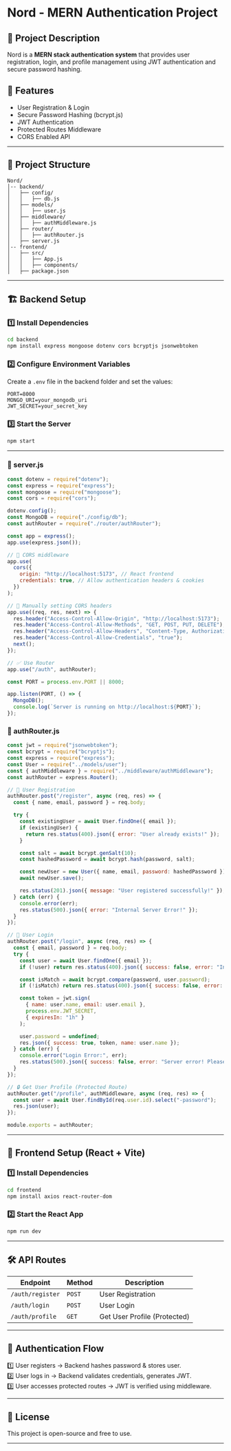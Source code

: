 # Nord - MERN Authentication Project

## 📌 Project Description
Nord is a **MERN stack authentication system** that provides user registration, login, and profile management using JWT authentication and secure password hashing.

## 🚀 Features
- User Registration & Login
- Secure Password Hashing (bcrypt.js)
- JWT Authentication
- Protected Routes Middleware
- CORS Enabled API

---

## 📂 Project Structure
```
Nord/
│-- backend/
│   ├── config/
│   │   ├── db.js
│   ├── models/
│   │   ├── user.js
│   ├── middleware/
│   │   ├── authMiddleware.js
│   ├── router/
│   │   ├── authRouter.js
│   ├── server.js
│-- frontend/
│   ├── src/
│   │   ├── App.js
│   │   ├── components/
│   ├── package.json
```

---

## 🏗️ Backend Setup
### 1️⃣ Install Dependencies
```sh
cd backend
npm install express mongoose dotenv cors bcryptjs jsonwebtoken
```

### 2️⃣ Configure Environment Variables
Create a `.env` file in the backend folder and set the values:
```
PORT=8000
MONGO_URI=your_mongodb_uri
JWT_SECRET=your_secret_key
```

### 3️⃣ Start the Server
```sh
npm start
```

---


### 📌 server.js
```javascript
const dotenv = require("dotenv");
const express = require("express");
const mongoose = require("mongoose");
const cors = require("cors");

dotenv.config();
const MongoDB = require("./config/db");
const authRouter = require("./router/authRouter");

const app = express();
app.use(express.json());

// 🛑 CORS middleware
app.use(
  cors({
    origin: "http://localhost:5173", // React frontend
    credentials: true, // Allow authentication headers & cookies
  })
);

// 🛑 Manually setting CORS headers
app.use((req, res, next) => {
  res.header("Access-Control-Allow-Origin", "http://localhost:5173");
  res.header("Access-Control-Allow-Methods", "GET, POST, PUT, DELETE");
  res.header("Access-Control-Allow-Headers", "Content-Type, Authorization");
  res.header("Access-Control-Allow-Credentials", "true");
  next();
});

// ✅ Use Router
app.use("/auth", authRouter);

const PORT = process.env.PORT || 8000;

app.listen(PORT, () => {
  MongoDB();
  console.log(`Server is running on http://localhost:${PORT}`);
});
```

### 📌 authRouter.js
```javascript
const jwt = require("jsonwebtoken");
const bcrypt = require("bcryptjs");
const express = require("express");
const User = require("../models/user");
const { authMiddleware } = require("../middleware/authMiddleware");
const authRouter = express.Router();

// 📝 User Registration
authRouter.post("/register", async (req, res) => {
  const { name, email, password } = req.body;

  try {
    const existingUser = await User.findOne({ email });
    if (existingUser) {
      return res.status(400).json({ error: "User already exists!" });
    }

    const salt = await bcrypt.genSalt(10);
    const hashedPassword = await bcrypt.hash(password, salt);

    const newUser = new User({ name, email, password: hashedPassword });
    await newUser.save();

    res.status(201).json({ message: "User registered successfully!" });
  } catch (err) {
    console.error(err);
    res.status(500).json({ error: "Internal Server Error!" });
  }
});

// 🔑 User Login
authRouter.post("/login", async (req, res) => {
  const { email, password } = req.body;
  try {
    const user = await User.findOne({ email });
    if (!user) return res.status(400).json({ success: false, error: "Invalid email or password!" });

    const isMatch = await bcrypt.compare(password, user.password);
    if (!isMatch) return res.status(400).json({ success: false, error: "Invalid email or password!" });

    const token = jwt.sign(
      { name: user.name, email: user.email },
      process.env.JWT_SECRET,
      { expiresIn: "1h" }
    );

    user.password = undefined;
    res.json({ success: true, token, name: user.name });
  } catch (err) {
    console.error("Login Error:", err);
    res.status(500).json({ success: false, error: "Server error! Please try again later." });
  }
});

// 🔒 Get User Profile (Protected Route)
authRouter.get("/profile", authMiddleware, async (req, res) => {
  const user = await User.findById(req.user.id).select("-password");
  res.json(user);
});

module.exports = authRouter;
```

---

## 🎨 Frontend Setup (React + Vite)
### 1️⃣ Install Dependencies
```sh
cd frontend
npm install axios react-router-dom
```

### 2️⃣ Start the React App
```sh
npm run dev
```

---

## 🛠️ API Routes
| Endpoint       | Method | Description        |
|--------------|--------|------------------|
| `/auth/register` | `POST` | User Registration |
| `/auth/login` | `POST` | User Login |
| `/auth/profile` | `GET` | Get User Profile (Protected) |

---

## 🔐 Authentication Flow
1️⃣ User registers → Backend hashes password & stores user.  
2️⃣ User logs in → Backend validates credentials, generates JWT.  
3️⃣ User accesses protected routes → JWT is verified using middleware.  

---

## 📜 License
This project is open-source and free to use.

---